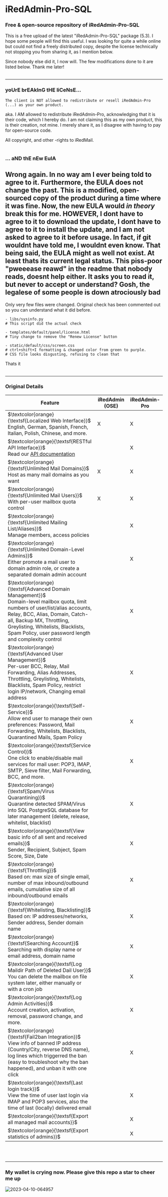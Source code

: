 # iRedAdmin-Pro-SQL

### Free & open-source repository of iRedAdmin-Pro-SQL

This is a free upload of the latest "iRedAdmin-Pro-SQL" package (5.3). I hope some people will find this useful. I was looking for quite a while online but could not find a freely distributed copy, despite the license technically not stopping you from sharing it, as I mention below.

Since nobody else did it, I now will. The few modifications done to it are listed below. Thank me later! <br><br>

-----

### yoUrE brEAkInG tHE liCeNsE...

```console
The client is NOT allowed to redistribute or resell iRedAdmin-Pro (...) as your own product. 
```
aka. I AM allowed to redistribute iRedAdmin-Pro, acknowledging that it is their code, which I hereby do. I am not claiming this as my own product, this is their creation, not mine. I merely share it, as I disagree with having to pay for open-source code.

All copyright, and other -rights to iRedMail. <br><br>

### ... aND thE nEw EulA

Wrong again. In no way am I ever being told to agree to it. Furthermore, the EULA does not change the past. This is a modified, open-sourced copy of the product during a time where it was fine. Now, the new EULA would *in theory* break this for me. **HOWEVER**, I dont have to agree to it to download the update, I dont have to agree to it to install the update, and I am not asked to agree to it before usage. In fact, if git wouldnt have told me, I wouldnt even know. That being said, the EULA might as well not exist. At least thats its current legal status. This piss-poor "pweeease reawd" in the readme that nobody reads, doesnt help either. It asks you to read it, but never to accept or understand? Gosh, the legalese of some people is down atrociously bad
-----

Only very few files were changed. Original check has been commented out so you can understand what it did before. 

```console
- libs/sysinfo.py
# This script did the actual check
  
- templates/default/panel/license.html
# Tiny change to remove the "Renew License" button
  
- static/default/css/screen.css
# ctrl+shift+I formatting & changed color from green to purple. 
# CSS file looks disgusting, refusing to clean that
```

Thats it <br><br>

-----

### Original Details

|Feature	                           | iRedAdmin (OSE) | iRedAdmin-Pro|
|------------------------------------|-----------------|--------------|
$\textcolor{orange}{\textsf{Localized Web Interface}}$<br>English, German, Spanish, French, Italian, Polish, Chinese, and more.	           |     X           |    X         |
$\textcolor{orange}{\textsf{RESTful API Interface}}$<br>Read our [API documentation](https://docs.iredmail.org/iredadmin-pro.restful.api.html) | | X |
$\textcolor{orange}{\textsf{Unlimited Mail Domains}}$<br>Host as many mail domains as you want | X | X |
$\textcolor{orange}{\textsf{Unlimited Mail Users}}$<br>With per-user mailbox quota control | X | X |
$\textcolor{orange}{\textsf{Unlimited Mailing List/Aliases}}$<br>Manage members, access policies | | X |
$\textcolor{orange}{\textsf{Unlimited Domain-Level Admins}}$<br>Either promote a mail user to domain admin role, or create a separated domain admin account		| | X |
$\textcolor{orange}{\textsf{Advanced Domain Management}}$<br>Domain-level mailbox quota, limit numbers of user/list/alias accounts, Relay, BCC, Alias, Domain, Catch-all, Backup MX, Throttling, Greylisting, Whitelists, Blacklists, Spam Policy, user password length and complexity control		| | X |
$\textcolor{orange}{\textsf{Advanced User Management}}$<br>Per-user BCC, Relay, Mail Forwarding, Alias Addresses, Throttling, Greylisting, Whitelists, Blacklists, Spam Policy, restrict login IP/network, Changing email address		| | X |
$\textcolor{orange}{\textsf{Self-Service}}$<br>Allow end user to manage their own preferences: Password, Mail Forwarding, Whitelists, Blacklists, Quarantined Mails, Spam Policy		| | X |
$\textcolor{orange}{\textsf{Service Control}}$<br>One click to enable/disable mail services for mail user: POP3, IMAP, SMTP, Sieve filter, Mail Forwarding, BCC, and more.		| | X |
$\textcolor{orange}{\textsf{Spam/Virus Quarantining}}$<br>Quarantine detected SPAM/Virus into SQL PostgreSQL database for later management (delete, release, whitelist, blacklist)		| | X |
$\textcolor{orange}{\textsf{View basic info of all sent and received emails}}$<br>Sender, Recipient, Subject, Spam Score, Size, Date | | X |
$\textcolor{orange}{\textsf{Throttling}}$<br>Based on: max size of single email, number of max inbound/outbound emails, cumulative size of all inbound/outbound emails		| | X |
$\textcolor{orange}{\textsf{Whitelisting, Blacklisting}}$<br>Based on: IP addresses/networks, Sender address, Sender domain name | | X |
$\textcolor{orange}{\textsf{Searching Account}}$<br>Searching with display name or email address, domain name | | X |
$\textcolor{orange}{\textsf{Log Maildir Path of Deleted Dail User}}$<br>You can delete the mailbox on file system later, either manually or with a cron job		| | X |
$\textcolor{orange}{\textsf{Log Admin Activities}}$<br>Account creation, activation, removal, password change, and more. | | X |
$\textcolor{orange}{\textsf{Fail2ban Integration}}$<br>View info of banned IP address (Country/City, reverse DNS name), log lines which triggerred the ban (easy to troubleshoot why the ban happened), and unban it with one click		| | X |
$\textcolor{orange}{\textsf{Last login track}}$<br>View the time of user last login via IMAP and POP3 services, also the time of last (locally) delivered email		| | X |
$\textcolor{orange}{\textsf{Export all managed mail accounts}}$| | X |
$\textcolor{orange}{\textsf{Export statistics of admins}}$| | X |

<br><br>

-----

### My wallet is crying now. Please give this repo a star to cheer me up

![2023-04-10-064957](https://user-images.githubusercontent.com/104512346/230828290-cf3aec7c-a850-494a-94f9-0f739ffc6b48.png)
